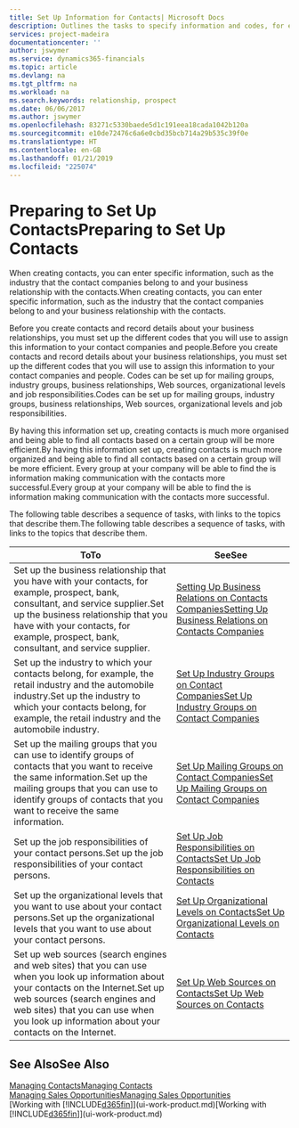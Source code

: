```yaml
---
title: Set Up Information for Contacts| Microsoft Docs
description: Outlines the tasks to specify information and codes, for example, about industry groups and business relationships, before you set up contacts.
services: project-madeira
documentationcenter: ''
author: jswymer
ms.service: dynamics365-financials
ms.topic: article
ms.devlang: na
ms.tgt_pltfrm: na
ms.workload: na
ms.search.keywords: relationship, prospect
ms.date: 06/06/2017
ms.author: jswymer
ms.openlocfilehash: 83271c5330baede5d1c191eea18cada1042b120a
ms.sourcegitcommit: e10de72476c6a6e0cbd35bcb714a29b535c39f0e
ms.translationtype: HT
ms.contentlocale: en-GB
ms.lasthandoff: 01/21/2019
ms.locfileid: "225074"
---
```

# <a name="preparing-to-set-up-contacts"></a><span data-ttu-id="8d6da-103">Preparing to Set Up Contacts</span><span class="sxs-lookup"><span data-stu-id="8d6da-103">Preparing to Set Up Contacts</span></span>
<span data-ttu-id="8d6da-104">When creating contacts, you can enter specific information, such as the industry that the contact companies belong to and your business relationship with the contacts.</span><span class="sxs-lookup"><span data-stu-id="8d6da-104">When creating contacts, you can enter specific information, such as the industry that the contact companies belong to and your business relationship with the contacts.</span></span>

<span data-ttu-id="8d6da-105">Before you create contacts and record details about your business relationships, you must set up the different codes that you will use to assign this information to your contact companies and people.</span><span class="sxs-lookup"><span data-stu-id="8d6da-105">Before you create contacts and record details about your business relationships, you must set up the different codes that you will use to assign this information to your contact companies and people.</span></span> <span data-ttu-id="8d6da-106">Codes can be set up for mailing groups, industry groups, business relationships, Web sources, organizational levels and job responsibilities.</span><span class="sxs-lookup"><span data-stu-id="8d6da-106">Codes can be set up for mailing groups, industry groups, business relationships, Web sources, organizational levels and job responsibilities.</span></span>

<span data-ttu-id="8d6da-107">By having this information set up, creating contacts is much more organised and being able to find all contacts based on a certain group will be more efficient.</span><span class="sxs-lookup"><span data-stu-id="8d6da-107">By having this information set up, creating contacts is much more organized and being able to find all contacts based on a certain group will be more efficient.</span></span> <span data-ttu-id="8d6da-108">Every group at your company will be able to find the is information making communication with the contacts more successful.</span><span class="sxs-lookup"><span data-stu-id="8d6da-108">Every group at your company will be able to find the is information making communication with the contacts more successful.</span></span>

<span data-ttu-id="8d6da-109">The following table describes a sequence of tasks, with links to the topics that describe them.</span><span class="sxs-lookup"><span data-stu-id="8d6da-109">The following table describes a sequence of tasks, with links to the topics that describe them.</span></span> 

| <span data-ttu-id="8d6da-110">To</span><span class="sxs-lookup"><span data-stu-id="8d6da-110">To</span></span> | <span data-ttu-id="8d6da-111">See</span><span class="sxs-lookup"><span data-stu-id="8d6da-111">See</span></span> |
| --- | --- |
| <span data-ttu-id="8d6da-112">Set up the business relationship that you have with your contacts, for example, prospect, bank, consultant, and service supplier.</span><span class="sxs-lookup"><span data-stu-id="8d6da-112">Set up the business relationship that you have with your contacts, for example, prospect, bank, consultant, and service supplier.</span></span> |[<span data-ttu-id="8d6da-113">Setting Up Business Relations on Contacts Companies</span><span class="sxs-lookup"><span data-stu-id="8d6da-113">Setting Up Business Relations on Contacts Companies</span></span>](marketing-business-relations.md) |
| <span data-ttu-id="8d6da-114">Set up the industry to which your contacts belong, for example, the retail industry and the automobile industry.</span><span class="sxs-lookup"><span data-stu-id="8d6da-114">Set up the industry to which your contacts belong, for example, the retail industry and the automobile industry.</span></span> |[<span data-ttu-id="8d6da-115">Set Up Industry Groups on Contact Companies</span><span class="sxs-lookup"><span data-stu-id="8d6da-115">Set Up Industry Groups on Contact Companies</span></span>](marketing-industry-groups.md) |
| <span data-ttu-id="8d6da-116">Set up the mailing groups that you can use to identify groups of contacts that you want to receive the same information.</span><span class="sxs-lookup"><span data-stu-id="8d6da-116">Set up the mailing groups that you can use to identify groups of contacts that you want to receive the same information.</span></span> |[<span data-ttu-id="8d6da-117">Set Up Mailing Groups on Contact Companies</span><span class="sxs-lookup"><span data-stu-id="8d6da-117">Set Up Mailing Groups on Contact Companies</span></span>](marketing-mailing-groups.md) |
| <span data-ttu-id="8d6da-118">Set up the job responsibilities of your contact persons.</span><span class="sxs-lookup"><span data-stu-id="8d6da-118">Set up the job responsibilities of your contact persons.</span></span> |[<span data-ttu-id="8d6da-119">Set Up Job Responsibilities on Contacts</span><span class="sxs-lookup"><span data-stu-id="8d6da-119">Set Up Job Responsibilities on Contacts</span></span>](marketing-job-responsibilities.md) |
| <span data-ttu-id="8d6da-120">Set up the organizational levels that you want to use about your contact persons.</span><span class="sxs-lookup"><span data-stu-id="8d6da-120">Set up the organizational levels that you want to use about your contact persons.</span></span> |[<span data-ttu-id="8d6da-121">Set Up Organizational Levels on Contacts</span><span class="sxs-lookup"><span data-stu-id="8d6da-121">Set Up Organizational Levels on Contacts</span></span>](marketing-organizational-levels.md) |
| <span data-ttu-id="8d6da-122">Set up web sources (search engines and web sites) that you can use when you look up information about your contacts on the Internet.</span><span class="sxs-lookup"><span data-stu-id="8d6da-122">Set up web sources (search engines and web sites) that you can use when you look up information about your contacts on the Internet.</span></span> |[<span data-ttu-id="8d6da-123">Set Up Web Sources on Contacts</span><span class="sxs-lookup"><span data-stu-id="8d6da-123">Set Up Web Sources on Contacts</span></span>](marketing-web-sources.md) |

## <a name="see-also"></a><span data-ttu-id="8d6da-124">See Also</span><span class="sxs-lookup"><span data-stu-id="8d6da-124">See Also</span></span>
[<span data-ttu-id="8d6da-125">Managing Contacts</span><span class="sxs-lookup"><span data-stu-id="8d6da-125">Managing Contacts</span></span>](marketing-contacts.md)  
[<span data-ttu-id="8d6da-126">Managing Sales Opportunities</span><span class="sxs-lookup"><span data-stu-id="8d6da-126">Managing Sales Opportunities</span></span>](marketing-manage-sales-opportunities.md)  
<span data-ttu-id="8d6da-127">[Working with [!INCLUDE[d365fin](includes/d365fin_md.md)]](ui-work-product.md)</span><span class="sxs-lookup"><span data-stu-id="8d6da-127">[Working with [!INCLUDE[d365fin](includes/d365fin_md.md)]](ui-work-product.md)</span></span>
